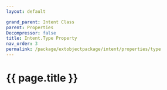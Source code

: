 ```yaml
---
layout: default

grand_parent: Intent Class
parent: Properties
Decompressor: false
title: Intent.Type Property
nav_order: 3
permalink: /package/extobjectpackage/intent/properties/type
---
```

# {{ page.title }}
